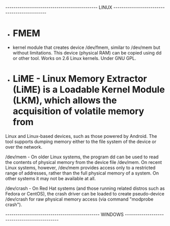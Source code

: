 
--------------------------------------------- LINUX ---------------------------------------------

- # FMEM
- kernel module that creates device /dev/fmem, similar to /dev/mem but without limitations. This device (physical RAM) 
can be copied using dd or other tool. Works on 2.6 Linux kernels. Under GNU GPL.

- # LiME - Linux Memory Extractor (LiME) is a Loadable Kernel Module (LKM), which allows the acquisition of volatile memory from 
Linux and Linux-based devices, such as those powered by Android. The tool supports dumping memory either to the file 
system of the device or over the network.

/dev/mem - On older Linux systems, the program dd can be used to read the contents of physical memory from the device file /dev/mem. 
On recent Linux systems, however, /dev/mem provides access only to a restricted range of addresses, rather than the full physical 
memory of a system. On other systems it may not be available at all.

/dev/crash - On Red Hat systems (and those running related distros such as Fedora or CentOS), the crash driver can be loaded to create 
pseudo-device /dev/crash for raw physical memory access (via command "modprobe crash").


---------------------------------------------- WINDOWS ---------------------------------------------
